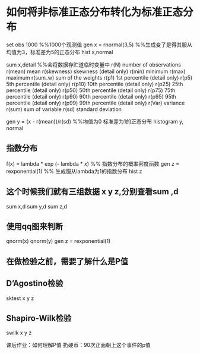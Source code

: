 # 如何将非标准正态分布转化为标准正态分布

set obs 1000 %%1000个观测值
gen x = rnormal(3,5) %%生成变了是得其服从均值为3，标准差为5的正态分布
hist x,normal

sum x,detail  %%会将数据存贮道临时变量中
      r(N)           number of observations
      r(mean)        mean
      r(skewness)    skewness (detail only)
      r(min)         minimum
      r(max)         maximum
      r(sum_w)       sum of the weights
      r(p1)          1st percentile (detail only)
      r(p5)          5th percentile (detail only)
      r(p10)         10th percentile (detail only)
      r(p25)         25th percentile (detail only)
      r(p50)         50th percentile (detail only)
      r(p75)         75th percentile (detail only)
      r(p90)         90th percentile (detail only)
      r(p95)         95th percentile (detail only)
      r(p99)         99th percentile (detail only)
      r(Var)         variance
      r(sum)         sum of variable
      r(sd)          standard deviation

gen y = (x - r(mean))/r(sd)  %%均值为0 标准差为1的正态分布
histogram y, normal

## 指数分布
f(x) = lambda * exp (- lambda * x)  %% 指数分布的概率密度函数
gen z =  rexponential(1) %% 生成服从lambda为1的指数分布
hist z

## 这个时候我们就有三组数据 x y z,分别查看sum ,d
sum x,d
sum y,d
sum z,d


## 使用qq图来判断
qnorm(x)
qnorm(y)
gen z = rexponential(1)

## 在做检验之前，需要了解什么是P值


## D’Agostino检验
sktest x y z 


## Shapiro-Wilk检验
swilk x y z

课后作业：如何理解P值
扔硬币：90次正面朝上这个事件的p值